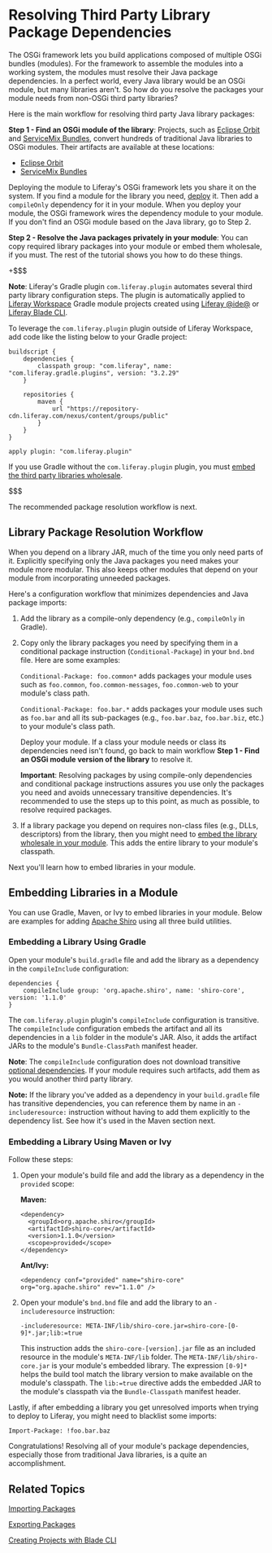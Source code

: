 # Resolving Third Party Library Package Dependencies [](id=adding-third-party-libraries-to-a-module)

The OSGi framework lets you build applications composed of multiple OSGi bundles
(modules). For the framework to assemble the modules into a working system, the
modules must resolve their Java package dependencies. In a perfect world, every
Java library would be an OSGi module, but many libraries aren't. So how do you
resolve the packages your module needs from non-OSGi third party libraries?

Here is the main workflow for resolving third party Java library packages:

**Step 1 - Find an OSGi module of the library**: Projects, such as [Eclipse Orbit](https://www.eclipse.org/orbit/)
and [ServiceMix Bundles](https://servicemix.apache.org/developers/source/bundles-source.html), 
convert hundreds of traditional Java libraries to OSGi modules. Their artifacts
are available at these locations:

- [Eclipse Orbit](download.eclipse.org/tools/orbit/downloads/drops/R20170919201930/)
- [ServiceMix Bundles](https://mvnrepository.com/artifact/org.apache.servicemix.bundles)

Deploying the module to Liferay's OSGi framework lets you share it on the
system. If you find a module for the library you need,
[deploy](/develop/tutorials/-/knowledge_base/7-1/starting-module-development#building-and-deploying-a-module)
it. Then add a `compileOnly` dependency for it in your module. When you deploy
your module, the OSGi framework wires the dependency module to your module. If
you don't find an OSGi module based on the Java library, go to Step 2. 

**Step 2 - Resolve the Java packages privately in your module**: You can copy
required library packages into your module or embed them wholesale, if you
must. The rest of the tutorial shows you how to do these things. 

+$$$

**Note**: Liferay's Gradle plugin `com.liferay.plugin` automates several third
party library configuration steps. The plugin is automatically applied to
[Liferay Workspace](/develop/tutorials/-/knowledge_base/7-1/liferay-workspace)
Gradle module projects created using [Liferay @ide@](/develop/tutorials/-/knowledge_base/7-1/liferay-ide)
or [Liferay Blade CLI](/develop/tutorials/-/knowledge_base/7-1/blade-cli).

To leverage the `com.liferay.plugin` plugin outside of Liferay Workspace, add
code like the listing below to your Gradle project:

    buildscript {
        dependencies {
            classpath group: "com.liferay", name: "com.liferay.gradle.plugins", version: "3.2.29"
        }

        repositories {
            maven {
                url "https://repository-cdn.liferay.com/nexus/content/groups/public"
            }
        }
    }

    apply plugin: "com.liferay.plugin"

If you use Gradle without the `com.liferay.plugin` plugin, you must
[embed the third party libraries wholesale](#embedding-libraries-using-gradle).

$$$

The recommended package resolution workflow is next. 

## Library Package Resolution Workflow [](id=library-package-resolution-workflow)

When you depend on a library JAR, much of the time you only need parts of it.
Explicitly specifying only the Java packages you need makes your module more
modular. This also keeps other modules that depend on your module from
incorporating unneeded packages. 

Here's a configuration workflow that minimizes dependencies and Java package
imports:

1.  Add the library as a compile-only dependency (e.g., `compileOnly` in
    Gradle).

2.  Copy only the library packages you need by specifying them in a conditional
    package instruction (`Conditional-Package`) in your `bnd.bnd` file. Here are
    some examples:

    `Conditional-Package: foo.common*` adds packages your module uses such as
    `foo.common`, `foo.common-messages`, `foo.common-web` to your module's class
    path.

    `Conditional-Package: foo.bar.*` adds packages your module uses such as
    `foo.bar` and all its sub-packages (e.g., `foo.bar.baz`, `foo.bar.biz`,
    etc.) to your module's class path.

    Deploy your module. If a class your module needs or class its dependencies
    need isn't found, go back to main workflow **Step 1 - Find an OSGi module
    version of the library** to resolve it. 

    **Important**: Resolving packages by using compile-only dependencies and
    conditional package instructions assures you use only the packages you need
    and avoids unnecessary transitive dependencies. It's recommended to use the
    steps up to this point, as much as possible, to resolve required packages.  

3.  If a library package you depend on requires non-class files (e.g., DLLs,
    descriptors) from the library, then you might need to
    [embed the library wholesale in your module](#embedding-libraries-in-a-module).
    This adds the entire library to your module's classpath.

Next you'll learn how to embed libraries in your module. 

## Embedding Libraries in a Module [](id=embedding-libraries-in-a-module)

You can use Gradle, Maven, or Ivy to embed libraries in your module. Below are
examples for adding [Apache Shiro](https://shiro.apache.org) using all three
build utilities. 

### Embedding a Library Using Gradle [](id=embedding-libraries-using-gradle)

Open your module's `build.gradle` file and add the library as a dependency in
the `compileInclude` configuration:

    dependencies {
        compileInclude group: 'org.apache.shiro', name: 'shiro-core', version: '1.1.0'
    }

The `com.liferay.plugin` plugin's `compileInclude` configuration is transitive.
The `compileInclude` configuration embeds the artifact and all its dependencies
in a `lib` folder in the module's JAR. Also, it adds the artifact JARs to the
module's `Bundle-ClassPath` manifest header. 

**Note**: The `compileInclude` configuration does not download transitive
[optional dependencies](https://maven.apache.org/guides/introduction/introduction-to-optional-and-excludes-dependencies.html).
If your module requires such artifacts, add them as you would another third party library.

**Note:** If the library you've added as a dependency in your `build.gradle`
file has transitive dependencies, you can reference them by name in an
`-includeresource:` instruction without having to add them explicitly to the
dependency list. See how it's used in the Maven section next. 

### Embedding a Library Using Maven or Ivy [](id=embedding-libraries-using-maven-or-ivy)

Follow these steps:

1.  Open your module's build file and add the library as a dependency in the
    `provided` scope:

    **Maven:**

        <dependency>
          <groupId>org.apache.shiro</groupId>
          <artifactId>shiro-core</artifactId>
          <version>1.1.0</version>
          <scope>provided</scope>
        </dependency>

    **Ant/Ivy:**

        <dependency conf="provided" name="shiro-core" org="org.apache.shiro" rev="1.1.0" />

2.  Open your module's `bnd.bnd` file and add the library to an
    `-includeresource` instruction: 

        -includeresource: META-INF/lib/shiro-core.jar=shiro-core-[0-9]*.jar;lib:=true

    This instruction adds the `shiro-core-[version].jar` file as an included
    resource in the module's `META-INF/lib` folder. The
    `META-INF/lib/shiro-core.jar` is your module's embedded library. The
    expression `[0-9]*` helps the build tool match the library version 
    to make available on the module's classpath. The `lib:=true` directive adds
    the embedded JAR to the module's classpath via the `Bundle-Classpath`
    manifest header.

Lastly, if after embedding a library you get unresolved imports when trying to
deploy to Liferay, you might need to blacklist some imports: 
    
`Import-Package: !foo.bar.baz`

Congratulations! Resolving all of your module's package dependencies, especially
those from traditional Java libraries, is a quite an accomplishment. 

## Related Topics [](id=related-topics)

[Importing Packages](/develop/tutorials/-/knowledge_base/7-1/importing-packages)

[Exporting Packages](/develop/tutorials/-/knowledge_base/7-1/exporting-packages)

[Creating Projects with Blade CLI](/develop/tutorials/-/knowledge_base/7-1/creating-projects-with-blade-cli)
